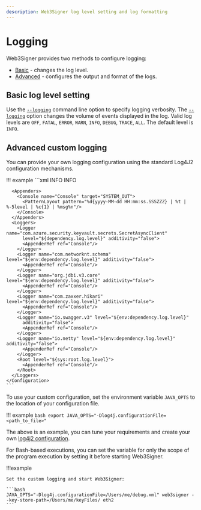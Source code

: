 ```yaml
---
description: Web3Signer log level setting and log formatting
---
```


# Logging

Web3Signer provides two methods to configure logging:

* [Basic](#basic-log-level-setting) - changes the log level.
* [Advanced](#advanced-custom-logging) - configures the output and format of the logs.

## Basic log level setting

Use the [`--logging`](../../Reference/CLI/CLI-Syntax.md#logging) command line option to specify
logging verbosity. The [`--logging`](../../Reference/CLI/CLI-Syntax.md#logging) option changes the
volume of events displayed in the log. Valid log levels are `OFF`, `FATAL`, `ERROR`, `WARN`,
`INFO`, `DEBUG`, `TRACE`, `ALL`. The default level is `INFO`.

## Advanced custom logging

You can provide your own logging configuration using the standard Log4J2 configuration mechanisms.

!!! example
    ```xml
    <?xml version="1.0" encoding="UTF-8"?>
    <Configuration status="INFO">
      <Properties>
        <Property name="root.log.level">INFO</Property>
        <Property name="dependency.log.level">INFO</Property>
      </Properties>

      <Appenders>
        <Console name="Console" target="SYSTEM_OUT">
          <PatternLayout pattern="%d{yyyy-MM-dd HH:mm:ss.SSSZZZ} | %t | %-5level | %c{1} | %msg%n"/>
        </Console>
      </Appenders>
      <Loggers>
        <Logger name="com.azure.security.keyvault.secrets.SecretAsyncClient"
          level="${dependency.log.level}" additivity="false">
          <AppenderRef ref="Console"/>
        </Logger>
        <Logger name="com.networknt.schema" level="${env:dependency.log.level}" additivity="false">
          <AppenderRef ref="Console"/>
        </Logger>
        <Logger name="org.jdbi.v3.core" level="${env:dependency.log.level}" additivity="false">
          <AppenderRef ref="Console"/>
        </Logger>
        <Logger name="com.zaxxer.hikari" level="${env:dependency.log.level}" additivity="false">
          <AppenderRef ref="Console"/>
        </Logger>
        <Logger name="io.swagger.v3" level="${env:dependency.log.level}"
          additivity="false">
          <AppenderRef ref="Console"/>
        </Logger>
        <Logger name="io.netty" level="${env:dependency.log.level}" additivity="false">
          <AppenderRef ref="Console"/>
        </Logger>
        <Root level="${sys:root.log.level}">
          <AppenderRef ref="Console"/>
        </Root>
      </Loggers>
    </Configuration>
    ```

To use your custom configuration, set the environment variable `JAVA_OPTS` to the
location of your configuration file.
  
!!! example
    ```bash
    export JAVA_OPTS="-Dlog4j.configurationFile=<path_to_file>"
    ```

The above is an example, you can tune your requirements and create your own
[log4j2 configuration](https://logging.apache.org/log4j/2.x/manual/configuration.html).

For Bash-based executions, you can set the variable for only the scope of the program execution by
setting it before starting Web3Signer.

!!!example

    Set the custom logging and start Web3Signer:

    ```bash
    JAVA_OPTS="-Dlog4j.configurationFile=/Users/me/debug.xml" web3signer --key-store-path=/Users/me/keyFiles/ eth2
    ```
